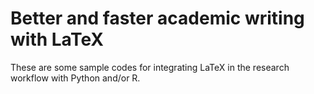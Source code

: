 # Better and faster academic writing with LaTeX

These are some sample codes for integrating LaTeX in the research workflow with Python and/or R.
